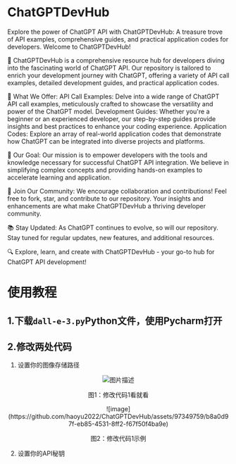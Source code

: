 # ChatGPTDevHub
Explore the power of ChatGPT API with ChatGPTDevHub: A treasure trove of API examples, comprehensive guides, and practical application codes for developers.
Welcome to ChatGPTDevHub!

🚀 ChatGPTDevHub is a comprehensive resource hub for developers diving into the fascinating world of ChatGPT API. Our repository is tailored to enrich your development journey with ChatGPT, offering a variety of API call examples, detailed development guides, and practical application codes.

🌟 What We Offer:
API Call Examples: Delve into a wide range of ChatGPT API call examples, meticulously crafted to showcase the versatility and power of the ChatGPT model.
Development Guides: Whether you're a beginner or an experienced developer, our step-by-step guides provide insights and best practices to enhance your coding experience.
Application Codes: Explore an array of real-world application codes that demonstrate how ChatGPT can be integrated into diverse projects and platforms.

🎯 Our Goal:
Our mission is to empower developers with the tools and knowledge necessary for successful ChatGPT API integration. We believe in simplifying complex concepts and providing hands-on examples to accelerate learning and application.

🤝 Join Our Community:
We encourage collaboration and contributions! Feel free to fork, star, and contribute to our repository. Your insights and enhancements are what make ChatGPTDevHub a thriving developer community.

📚 Stay Updated:
As ChatGPT continues to evolve, so will our repository. Stay tuned for regular updates, new features, and additional resources.

🔍 Explore, learn, and create with ChatGPTDevHub - your go-to hub for ChatGPT API development!

# 使用教程
## 1.下载`dall-e-3.py`Python文件，使用Pycharm打开
## 2.修改两处代码
1. 设置你的图像存储路径
<p align="center">
<img src="https://github.com/haoyu2022/ChatGPTDevHub/assets/97349759/32c431d3-a6e1-4cdc-98e1-4a8d729e2e79" alt="图片描述">
</p>
<p align="center">图1：修改代码1看就看</p>

<p align="center">
![image](https://github.com/haoyu2022/ChatGPTDevHub/assets/97349759/b8a0d97f-eb85-4531-8ff2-f67f50f4ba9e)
</p>
<p align="center">图2：修改代码1示例</p>

2. 设置你的API秘钥

